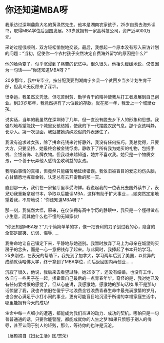 # 你还知道MBA呀

我采访过深圳鼎鼎大名的黄涣然先生。他本是湖南农家孩子，25岁自费去海外读书，取得MBA学位后回国发展，33岁就拥有一家高科技公司，资产近4000万元。 

采访过程很顺利，双方轻松愉悦地交谈。最后，我想起一个原本没有写入采访计划的问题：“当初，促使你一个农村孩子突然决定自费海外留学的原因是什么?” 

他的脸色变了，似乎沉浸到了痛苦的记忆中。很久很久，他抬头缓缓地说，仅仅因为一句话——“你还知道MBA呀？” 

20岁那年，我中专毕业，按分配我要到湖南宁乡县一个贫困乡当乡计划生育干部，但我义无反顾来了深圳。 

很幸运，我虽然文凭低，但吃苦耐劳、勤学肯干的精神使我从打工者发展到自己创业。到23岁那年，我竟然拥有了六位数的存款。就在那一年，我爱上一个城里女孩。 

说实话，当年的我虽然在深圳待了几年，但一直没有脱去乡下人的形象和思想。我强烈地希望能找一个城里女孩结婚，使我的下一代摆脱农民气息。那个女孩叫静，长沙人。第一次见面，我就被她清纯脱俗的外表迷住了。 

我没有追求过女孩，除了拼命花钱来讨好静外，我没有任何技巧。我总觉得，只要大方，只要坚持，她最终会被金钱俘虏。静收下了所有我为她买的礼物，包括手机、金银首饰、名牌衣物。但我越来越知道，她并不喜欢我。她只是一个物质女孩，一个善于玩弄他人感情坐收利益的女孩。 

我明白事情的真相，但竟然只能痛苦地延续错误。我依旧被盲目的爱恋灼伤头脑，心甘情愿地挥霍金钱，认定总有云开雾散的那一天。 

直到那一天，我们在一家餐厅里享受海鲜。我说起我的一位表兄去国外读书了，表兄劝我重新拿起书本，争取以后能读MBA，这样有助于扩大事业……她突然定定地望着我，不屑地说：“你还知道MBA呀？” 

那一刻，我恍然大悟，原来，在仅仅拥有高中学历的静眼中，我只是一个懂得做点小生意，而其他什么也不懂的无知家伙! 

“你还知道MBA呀？”几个简简单单的字，像一把锋利的刀子划过我的心，隐含的全部是鄙夷、讥讽、侮辱…… 

我拼命地让自己镇定下来，平静地与她道别。我暂时放弃了马上为母亲在城里购买房子的念头，而是一心一意把钱存了起来。与此同时，我捧起了书本开始学习。25岁刚过，在表兄的帮助下，我先到了加拿大，学习两年后到了美国，以优异的成绩就读哈佛大学，终于拿到了MBA学位，而后返回国内再创业…… 

沉寂了很久，他说，我后来去看望过静，她29岁了，还没有结婚，也没有工作，依旧与一些男子在一起，挥霍着自己最后的一点青春年华。奇怪的是，我对她已没有任何爱或恨的感觉了，但从心底讲，我感激她，感激她的那句话!如果不是那句话惊醒了我，我也许依旧在傻乎乎地浪费金钱浪费青春生命中最充满激情的岁月，也会安心满足于小打小闹的事业，更有可能盲目地沉浸于所谓的幸福家庭生活中，哪里能拥有今天的成功! 

生命中每一点细小的遭遇，都能成为我们奋进的动力、成功的契机。哪怕只是一句普普通通的话，只要你能警醒，都能成就你的人生之梦!如果只愤怒于别人的侮辱，甚至认同于别人的轻贱，那么，等待你的也许是沉沦。 

（展颜摘自《妇女生活》图/志荣）